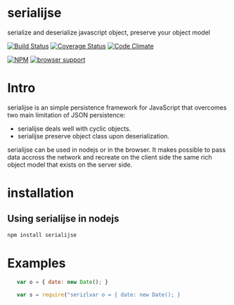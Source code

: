 serialijse
==========

serialize and deserialize javascript object, preserve your object model


[![Build Status](https://travis-ci.org/erossignon/serialijse.svg?branch=master)](https://travis-ci.org/erossignon/serialijse)
[![Coverage Status](https://img.shields.io/coveralls/erossignon/serialijse.svg)](https://coveralls.io/r/erossignon/serialijse)
[![Code Climate](https://codeclimate.com/github/erossignon/serialijse.png)](https://codeclimate.com/github/erossignon/serialijse)

[![NPM](https://nodei.co/npm/serialijse.png)](https://nodei.co/npm/serialijse/)
[![browser support](https://ci.testling.com/erossignon/serialijse.png)](https://ci.testling.com/erossignon/serialijse)


Intro
=====

serialijse is an simple persistence framework for JavaScript that overcomes two main limitation of JSON persistence:

- serialijse deals well with cyclic objects.
- serialijse preserve object class upon deserialization.
  
serialijse can be used in nodejs or in the browser. It makes possible to pass data accross the network
and recreate on the client side the same rich object model that exists on the server side.
 
installation
============

Using serialijse in nodejs
--------------------------

````sh
npm install serialijse
````



Examples
========

```javascript   
   var o = { date: new Date(); }    
```

```javascript   
   var s = require("serizlvar o = { date: new Date(); }    
```
